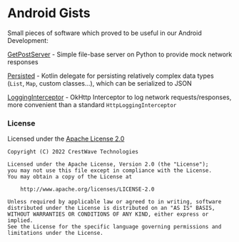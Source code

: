 # Android Gists

Small pieces of software which proved to be useful in our Android Development:

[GetPostServer](GetPostServer/) - Simple file-base server on Python to provide mock network responses

[Persisted](Persisted/) - Kotlin delegate for persisting relatively complex data types (`List`, `Map`, custom classes...), which can be serialized to JSON

[LoggingInterceptor](LoggingInterceptor/) - OkHttp Interceptor to log network requests/responses, more convenient than a standard `HttpLoggingInterceptor`

### License

Licensed under the [Apache License 2.0](http://www.apache.org/licenses/LICENSE-2.0)

	Copyright (C) 2022 CrestWave Technologies

	Licensed under the Apache License, Version 2.0 (the "License");
	you may not use this file except in compliance with the License.
	You may obtain a copy of the License at

	    http://www.apache.org/licenses/LICENSE-2.0

	Unless required by applicable law or agreed to in writing, software
	distributed under the License is distributed on an "AS IS" BASIS,
	WITHOUT WARRANTIES OR CONDITIONS OF ANY KIND, either express or implied.
	See the License for the specific language governing permissions and
	limitations under the License.


